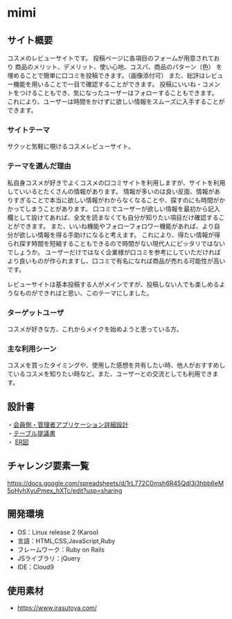 # mimi

## サイト概要
コスメのレビューサイトです。
投稿ページに各項目のフォームが用意されており
商品のメリット、デメリット、使い心地、コスパ、商品のパターン（色）
を埋めることで簡単に口コミを投稿できます。（画像添付可）
また、総評はレビュー機能を用いることで一目で確認することができます。
投稿にいいね・コメントをつけることもでき、気になったユーザーはフォローすることもできます。
これにより、ユーザーは時間をかけずに欲しい情報をスムーズに入手することができます。

### サイトテーマ
サクッと気軽に覗けるコスメレビューサイト。

### テーマを選んだ理由
私自身コスメが好きでよくコスメの口コミサイトを利用しますが、サイトを利用していいるとたくさんの情報があります。
情報が多いのは良い反面、情報がありすぎることで本当に欲しい情報がわからなくなることや、探すのにも時間がかかってしまうことがあります。
口コミでユーザーが欲しい情報を最初から記入欄として設けてあれば、全文を読まなくても自分が知りたい項目だけ確認することができます。
また、いいね機能やフォローフォロワー機能があれば、より自分が欲しい情報を得る手助けになると考えます。
これにより、得たい情報が得られ探す時間を短縮することもできるので時間がない現代人にピッタリではないでしょうか。
ユーザーだけではなく企業様が口コミを参考にしていただければより良いものが作られますし、口コミで有名になれば商品が売れる可能性が高いです。

レビューサイトは基本投稿する人がメインですが、投稿しない人でも楽しめるようなものができればと思い、このテーマにしました。

### ターゲットユーザ
コスメが好きな方、これからメイクを始めようと思っている方。

### 主な利用シーン
コスメを買ったタイミングや、使用した感想を共有したい時、他人がおすすめしているコスメを知りたい時など。また、ユーザーとの交流としても利用できます。

## 設計書
・[会員側・管理者アプリケーション詳細設計](https://docs.google.com/spreadsheets/d/1wsNzcq3CB7fqZYD-2lgxfMwVcK5g3N0kRtp0gHcLgV8/edit?usp=sharing)</br>
・[テーブル提議書](https://docs.google.com/spreadsheets/d/1xmZZUa1Xl6pvnRxqlekvLY_WRAMj3aJC9cPJoS-f3To/edit#gid=1373217982)</br>
・ [ER図](https://app.diagrams.net/#G1PZldlumOkTLyueBdMsCH8A4CAzbWP4jo)

## チャレンジ要素一覧
https://docs.google.com/spreadsheets/d/1rL772C0msh6R45QdI3j3hbb6eM5oHyhXyuPmex_hXTc/edit?usp=sharing

## 開発環境
- OS：Linux release 2 (Karoo)
- 言語：HTML,CSS,JavaScript,Ruby
- フレームワーク：Ruby on Rails
- JSライブラリ：jQuery
- IDE：Cloud9

## 使用素材
- https://www.irasutoya.com/
